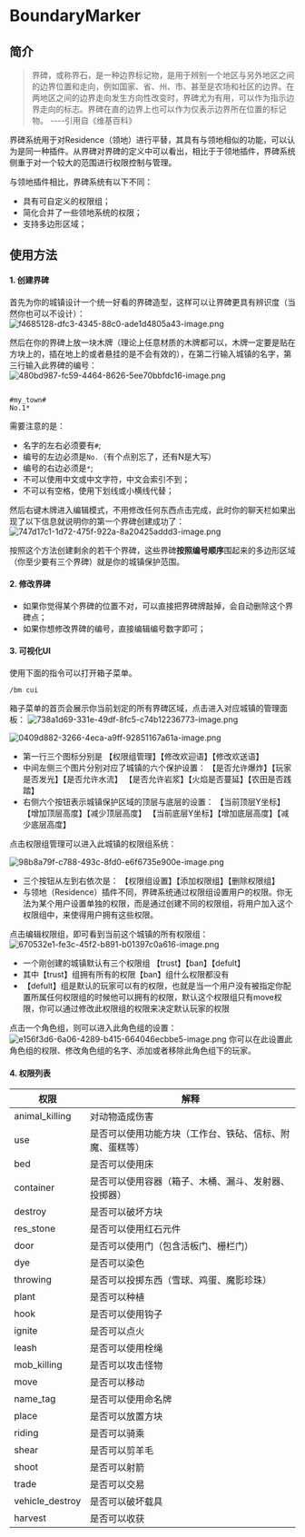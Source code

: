 # BoundaryMarker

## 简介

> 界碑，或称界石，是一种边界标记物，是用于辨别一个地区与另外地区之间的边界位置和走向，例如国家、省、州、市、甚至是农场和社区的边界。在两地区之间的边界走向发生方向性改变时，界碑尤为有用，可以作为指示边界走向的标志。界碑在直的边界上也可以作为仅表示边界所在位置的标记物。
----引用自《维基百科》

界碑系统用于对Residence（领地）进行平替，其具有与领地相似的功能，可以认为是同一种插件。从界碑对界碑的定义中可以看出，相比于于领地插件，界碑系统侧重于对一个较大的范围进行权限控制与管理。

与领地插件相比，界碑系统有以下不同：
- 具有可自定义的权限组；
- 简化合并了一些领地系统的权限；
- 支持多边形区域；

## 使用方法

#### 1. 创建界碑

首先为你的城镇设计一个统一好看的界碑造型，这样可以让界碑更具有辨识度（当然你也可以不设计）：
![f4685128-dfc3-4345-88c0-ade1d4805a43-image.png](https://ssl.lunadeer.cn:14437/i/2023/08/07/64d04c1fbf9c0.png)

然后在你的界碑上放一块木牌（理论上任意材质的木牌都可以，木牌一定要是贴在方块上的，插在地上的或者悬挂的是不会有效的），在第二行输入城镇的名字，第三行输入此界碑的编号：
![480bd987-fc59-4464-8626-5ee70bbfdc16-image.png](https://ssl.lunadeer.cn:14437/i/2023/08/07/64d04c39c7abc.png)

```

#my_town#
No.1*

```
需要注意的是：
- 名字的左右必须要有`#`;
- 编号的左边必须是`No.`（有个点别忘了，还有N是大写）
- 编号的右边必须是`*`;
- 不可以使用中文或中文字符，中文会索引不到；
- 不可以有空格，使用下划线或小横线代替；

然后右键木牌进入编辑模式，不用修改任何东西点击完成，此时你的聊天栏如果出现了以下信息就说明你的第一个界碑创建成功了：
![747d17c1-1d72-475f-922a-8a20425addd3-image.png](https://ssl.lunadeer.cn:14437/i/2023/08/07/64d04c46e61b6.png)

按照这个方法创建剩余的若干个界碑，这些界碑**按照编号顺序**围起来的多边形区域（你至少要有三个界碑）就是你的城镇保护范围。


#### 2. 修改界碑

- 如果你觉得某个界碑的位置不对，可以直接把界碑牌敲掉，会自动删除这个界碑点；
- 如果你想修改界碑的编号，直接编辑编号数字即可；

#### 3. 可视化UI
使用下面的指令可以打开箱子菜单。
```
/bm cui
```
箱子菜单的首页会展示你当前划定的所有界碑区域，点击进入对应城镇的管理面板：
![738a1d69-331e-49df-8fc5-c74b12236773-image.png](https://ssl.lunadeer.cn:14437/i/2023/08/07/64d04c4dc4905.png)

![0409d882-3266-4eca-a9ff-92851167a61a-image.png](https://ssl.lunadeer.cn:14437/i/2023/08/07/64d04cd7c5767.png)

- 第一行三个图标分别是
  【权限组管理】【修改欢迎语】【修改欢送语】
- 中间左侧三个图片分别对应了城镇的六个保护设置：
  【是否允许爆炸】【玩家是否发光】【是否允许水流】
  【是否允许岩浆】【火焰是否蔓延】【农田是否践踏】
- 右侧六个按钮表示城镇保护区域的顶层与底层的设置：
  【当前顶层Y坐标】【增加顶层高度】【减少顶层高度】
  【当前底层Y坐标】【增加底层高度】【减少底层高度】

点击权限组管理可以进入此城镇的权限组系统：

![98b8a79f-c788-493c-8fd0-e6f6735e900e-image.png](https://ssl.lunadeer.cn:14437/i/2023/08/07/64d04ce29c737.png)

- 三个按钮从左到右依次是：
  【权限组设置】【添加权限组】【删除权限组】
- 与领地（Residence）插件不同，界碑系统通过权限组设置用户的权限。你无法为某个用户设置单独的权限，而是通过创建不同的权限组，将用户加入这个权限组中，来使得用户拥有这些权限。

点击编辑权限组，即可看到当前这个城镇的所有权限组：
![670532e1-fe3c-45f2-b891-b01397c0a616-image.png](https://ssl.lunadeer.cn:14437/i/2023/08/07/64d04cea6081f.png)

- 一个刚创建的城镇默认有三个权限组 【trust】【ban】【defult】
- 其中【trust】组拥有所有的权限【ban】组什么权限都没有
- 【defult】组是默认的玩家可以有的权限，也就是当一个用户没有被指定你配置所属任何权限组的时候他可以拥有的权限，默认这个权限组只有move权限，你可以通过修改此权限组的权限来决定默认玩家的权限

点击一个角色组，则可以进入此角色组的设置：
![e156f3d6-6a06-4289-b415-664046ecbbe5-image.png](https://ssl.lunadeer.cn:14437/i/2023/08/07/64d04cf434b91.png)
你可以在此设置此角色组的权限、修改角色组的名字、添加或者移除此角色组下的玩家。


#### 4. 权限列表

| 权限      | 解释   | 
| --------- | ------ | 
| animal_killing | 对动物造成伤害 | 
| use | 是否可以使用功能方块（工作台、铁砧、信标、附魔、蛋糕等） | 
| bed | 是否可以使用床 | 
| container | 是否可以使用容器（箱子、木桶、漏斗、发射器、投掷器） | 
| destroy | 是否可以破坏方块 | 
| res_stone | 是否可以使用红石元件 | 
| door |  是否可以使用门（包含活板门、栅栏门） | 
| dye | 是否可以染色 | 
| throwing | 是否可以投掷东西（雪球、鸡蛋、魔影珍珠） | 
| plant | 是否可以种植 | 
| hook | 是否可以使用钩子 | 
| ignite | 是否可以点火 | 
| leash | 是否可以使用栓绳 | 
| mob_killing | 是否可以攻击怪物 | 
| move | 是否可以移动 | 
| name_tag | 是否可以使用命名牌 | 
| place | 是否可以放置方块 | 
| riding | 是否可以骑乘 | 
| shear | 是否可以剪羊毛 | 
| shoot | 是否可以射箭 | 
| trade | 是否可以交易 | 
| vehicle_destroy | 是否可以破坏载具 | 
| harvest | 是否可以收获 | 
